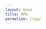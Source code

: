```yaml
---
layout: base
title: RPG
permalink: /rpg/
---
```

<div id="indicator" style="display: none;">Music is Playing!</div>

<script>
    // Set the audio path using Liquid and define it globally
    window.audioPath = '{{site.baseurl}}/assets/sounds/rpgSong.mp3';
</script>
<script src="{{site.baseurl}}/assets/js/rpg/rpgMusic.js"></script>


<canvas id='gameCanvas'></canvas>

<script type="module">
    import GameControl from '{{site.baseurl}}/assets/js/rpg/GameControl.js';

    // Background data
    const image_src = "{{site.baseurl}}/images/rpg/coarl.JPG";
    const image_data = {
        pixels: {height: 580, width: 1038}
    };
    const image = {src: image_src, data: image_data};

    // Sprite data
    const sprite_src = "{{site.baseurl}}/images/rpg/turtle.png";
    const sprite_data = {
        SCALE_FACTOR: 10,
        STEP_FACTOR: 1000,
        ANIMATION_RATE: 50,
        pixels: {height: 280, width: 256},
        orientation: {rows: 4, columns: 3 },
        down: {row: 0, start: 0, columns: 3 },
        left: {row: 1, start: 0, columns: 3 },
        right: {row: 2, start: 0, columns: 3 },
        up: {row: 3, start: 0, columns: 3 },
    };
    const sprite = {src: sprite_src, data: sprite_data};

    // Assets for game
    //const assets = {}
    //const assets = {image: image}
    //const assets = {sprite: sprite}
    const assets = {image: image, sprite: sprite}

    // Start game engine
    GameControl.start(assets);
